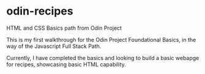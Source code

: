 # odin-recipes
HTML and CSS Basics path from Odin Project


This is my first walkthrough for the Odin Project Foundational Basics, in the way of the Javascript Full Stack Path.

Currently, I have completed the basics and looking to build a basic webapge for recipes, showcasing basic HTML capability.
